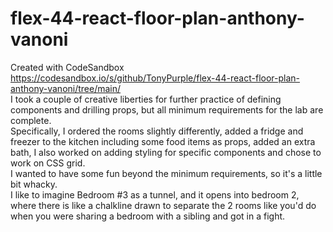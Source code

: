 # flex-44-react-floor-plan-anthony-vanoni
Created with CodeSandbox
https://codesandbox.io/s/github/TonyPurple/flex-44-react-floor-plan-anthony-vanoni/tree/main/ <br>
I took a couple of creative liberties for further practice of defining components and drilling props, but all minimum requirements for the lab are complete. <br>
Specifically, I ordered the rooms slightly differently, added a fridge and freezer to the kitchen including some food items as props, added an extra bath, I also worked on adding styling for specific components and chose to work on CSS grid. <br>
I wanted to have some fun beyond the minimum requirements, so it's a little bit whacky. <br>
I like to imagine Bedroom #3 as a tunnel, and it opens into bedroom 2, where there is like a chalkline drawn to separate the 2 rooms like you'd do when you were sharing a bedroom with a sibling and got in a fight. <br>
